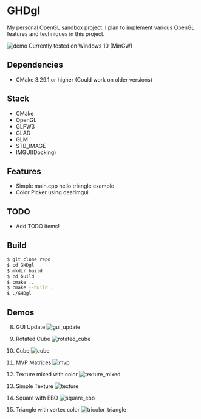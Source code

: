 # GHDgl

My personal OpenGL sandbox project.
I plan to implement various OpenGL features and techniques in this project.

![demo](demo.png)
Currently tested on Windows 10 (MinGW)

## Dependencies

- CMake 3.29.1 or higher (Could work on older versions)

## Stack

- CMake
- OpenGL
- GLFW3
- GLAD
- GLM
- STB_IMAGE
- IMGUI(Docking)

## Features

- Simple main.cpp hello triangle example
- Color Picker using dearimgui

## TODO

- Add TODO items!

## Build

```bash
$ git clone repo
$ cd GHDgl
$ mkdir build
$ cd build
$ cmake ..
$ cmake --build .
$ ./GHDgl
```

## Demos



8. GUI Update
![gui_update](demos/gui_update.png)

7. Rotated Cube
![rotated_cube](demos/rotated_cube.png)

6. Cube
![cube](demos/cube.png)

5. MVP Matrices
![mvp](demos/MVP.png)

4. Texture mixed with color
![texture_mixed](demos/texture_mixed.png)

3. Simple Texture
![texture](demos/texture.png)

2. Square with EBO
![square_ebo](demos/square_ebo.png)

1. Triangle with vertex color
![tricolor_triangle](demos/tricolor_triangle.png)
